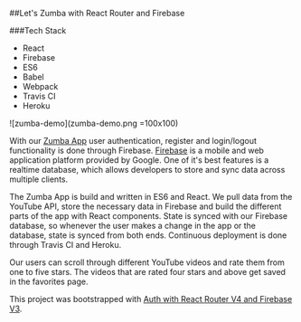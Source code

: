 ##Let's Zumba with React Router and Firebase

###Tech Stack

* React
* Firebase
* ES6
* Babel
* Webpack
* Travis CI
* Heroku

![zumba-demo](zumba-demo.png =100x100)

With our [Zumba App](https://tranquil-ravine-98658.herokuapp.com/) user
authentication, register and login/logout functionality is done through Firebase.
[Firebase](https://firebase.google.com/) is a mobile and web application platform
provided by Google. One of it's best features is a realtime database, which allows
developers to store and sync data across multiple clients.

The Zumba App is build and written in ES6 and React.  We pull data from the YouTube
API, store the necessary data in Firebase and build the different parts of the app
with React components.  State is synced with our Firebase database, so whenever the
user makes a change in the app or the database, state is synced from both ends.
Continuous deployment is done through Travis CI and Heroku.

Our users can scroll through different YouTube videos and rate them from one to
five stars.  The videos that are rated four stars and above get saved in the
favorites page.

This project was bootstrapped with [Auth with React Router V4 and Firebase V3](https://github.com/tylermcginnis/react-router-firebase-auth).
